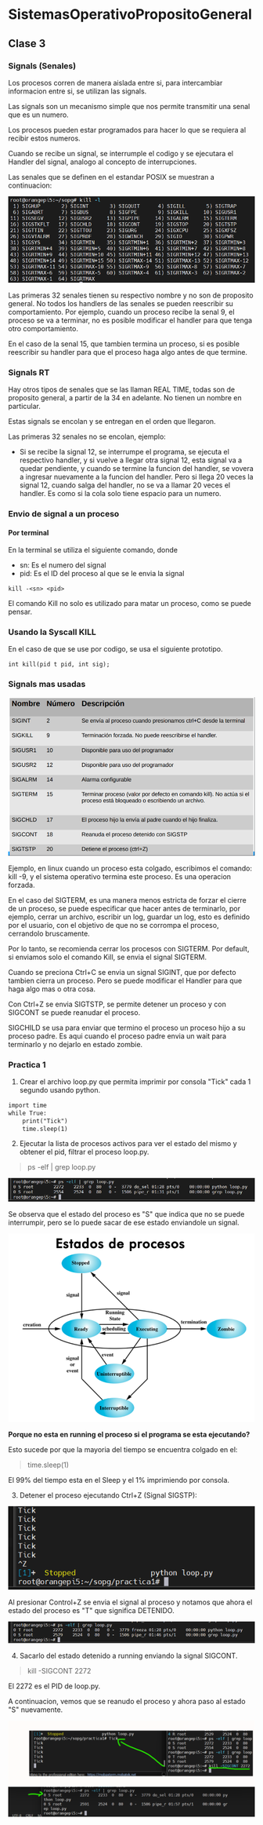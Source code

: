 # SistemasOperativoPropositoGeneral

## Clase 3

### Signals (Senales)

Los procesos corren de manera aislada entre si, para intercambiar informacion entre si, se utilizan las signals.

Las signals son un mecanismo simple que nos permite transmitir una senal que es un numero.

Los procesos pueden estar programados para hacer lo que se requiera al recibir estos numeros.

Cuando se recibe un signal, se interrumple el codigo y se ejecutara el Handler del signal, analogo al concepto de interrupciones.

Las senales que se definen en el estandar POSIX se muestran a continuacion: 

![ Signals ](./figures/signals.png)

Las primeras 32 senales tienen su respectivo nombre y no son de proposito general. No todos los handlers de las senales se pueden reescribir su comportamiento. Por ejemplo, cuando un proceso recibe la senal 9, el proceso se va a terminar, no es posible modificar el handler para que tenga otro comportamiento. 

En el caso de la senal 15, que tambien termina un proceso, si es posible reescribir su handler para que el proceso haga algo antes de que termine.

### Signals RT

Hay otros tipos de senales que se las llaman REAL TIME, todas son de proposito general, a partir de la 34 en adelante. No tienen un nombre en particular.

Estas signals se encolan y se entregan en el orden que llegaron.


Las primeras 32 senales no se encolan, ejemplo:
- Si se recibe la signal 12, se interrumpe el programa, se ejecuta el respectivo handler, y si vuelve a llegar otra signal 12, esta signal va a quedar pendiente, y cuando se termine la funcion del handler, se vovera a ingresar nuevamente a la funcion del handler. Pero si llega 20 veces la signal 12, cuando salga del handler, no se va a llamar 20 veces el handler. Es como si la cola solo tiene espacio para un numero.

### Envio de signal a un proceso

#### Por terminal
En la terminal se utiliza el siguiente comando, donde
- sn: Es el numero del signal
- pid: Es el ID del proceso al que se le envia la signal

```
kill -<sn> <pid>
```

El comando Kill no solo es utilizado para matar un proceso, como se puede pensar.

### Usando la Syscall KILL

En el caso de que se use por codigo, se usa el siguiente prototipo.

```
int kill(pid t pid, int sig);
```

### Signals mas usadas

![ Signals comunes](./figures/signals_comunes.png)

Ejemplo, en linux cuando un proceso esta colgado, escribimos el comando: kill -9, y el sistema operativo termina este proceso. Es una operacion forzada.

En el caso del SIGTERM, es una manera menos estricta de forzar el cierre de un proceso, se puede especificar que hacer antes de terminarlo, por ejemplo, cerrar un archivo, escribir un log, guardar un log, esto es definido por el usuario, con el objetivo de que no se corrompa el proceso, cerrandolo bruscamente.

Por lo tanto, se recomienda cerrar los procesos con SIGTERM. 
Por default, si enviamos solo el comando Kill, se envia el signal SIGTERM. 

Cuando se preciona Ctrl+C se envia un signal SIGINT, que por defecto tambien cierra un proceso. Pero se puede modificar el Handler para que haga algo mas o otra cosa.

Con Ctrl+Z se envia SIGTSTP, se permite detener un proceso y con SIGCONT se puede reanudar el proceso.

SIGCHILD se usa para enviar que termino el proceso un proceso hijo a su proceso padre. Es aqui cuando el proceso padre envia un wait para terminarlo y no dejarlo en estado zombie.

### Practica 1

1) Crear el archivo loop.py que permita imprimir por consola "Tick" cada 1 segundo usando python.

```
import time
while True:
	print("Tick")
	time.sleep(1)
```
2) Ejecutar la lista de procesos activos para ver el estado del mismo y obtener el pid, filtrar el proceso loop.py.

> ps -elf | grep loop.py

![ Proceso loop.py ](./figures/proceso_loop.png)

Se observa que el estado del proceso es "S" que indica que no se puede interrumpir, pero se lo puede sacar de ese estado enviandole un signal. 

![ Estado de procesos ](./figures/estadoprocesos.png)

**Porque no esta en running el proceso si el programa se esta ejecutando?** 

Esto sucede por que la mayoria del tiempo se encuentra colgado en el:
> time.sleep(1)

El 99% del tiempo esta en el Sleep y el 1% imprimiendo por consola.

3) Detener el proceso ejecutando Ctrl+Z (Signal SIGSTP):

![ Estado de procesos ](./figures/signal_detener.png)

Al presionar Control+Z se envia el signal al proceso y notamos que ahora el estado del proceso es "T" que significa DETENIDO.

![Proceso detenido ](./figures/proceso_detenido.png)

4) Sacarlo del estado detenido a running enviando la signal SIGCONT.

> kill -SIGCONT 2272

El 2272 es el PID de loop.py.

A continuacion, vemos que se reanudo el proceso y ahora paso al estado "S" nuevamente.

![Proceso reanudado](./figures/Reanudar_proceso.png)


